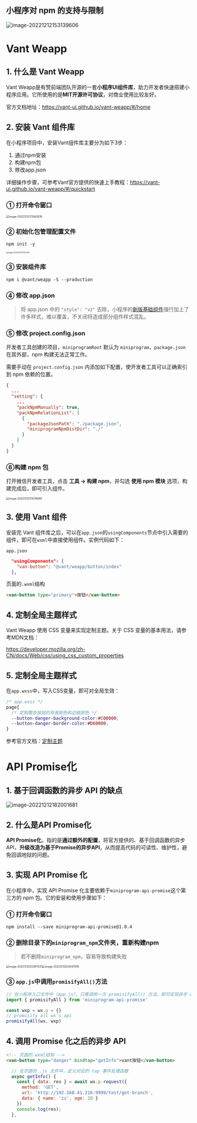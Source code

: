 ## 小程序对 npm 的支持与限制

![image-20221212153139606](02.使用npm包.assets/image-20221212153139606.png)

# Vant Weapp

## 1. 什么是 Vant Weapp

Vant Weapp是有赞前端团队开源的一套**小程序UI组件库**，助力开发者快速搭建小程序应用。它所使用的是**MIT开源许可协议**，对商业使用比较友好。

官方文档地址：https://vant-ui.github.io/vant-weapp/#/home

## 2. 安装 Vant 组件库

在小程序项目中，安装Vant组件库主要分为如下3步：

1. 通过npm安装
2. 构建npm包
3. 修改app.json

详细操作步骤，可参考Vant官方提供的快速上手教程：https://vant-ui.github.io/vant-weapp/#/quickstart

### ① 打开命令窗口

<img src="02.使用npm包.assets/image-20221212172843516.png" alt="image-20221212172843516" style="zoom:50%;" />

### ② 初始化包管理配置文件

```
npm init -y
```

<img src="02.使用npm包.assets/image-20221212173120301.png" alt="image-20221212173120301" style="zoom: 33%;" />

### ③ 安装组件库

```
npm i @vant/weapp -S --production
```

### ④ 修改 app.json

> 将 app.json 中的 `"style": "v2"` 去除，小程序的[新版基础组件](https://developers.weixin.qq.com/miniprogram/dev/reference/configuration/app.html#style)强行加上了许多样式，难以覆盖，不关闭将造成部分组件样式混乱。

### ⑤ 修改 project.config.json

开发者工具创建的项目，`miniprogramRoot` 默认为 `miniprogram`，`package.json` 在其外部，npm 构建无法正常工作。

需要手动在 `project.config.json` 内添加如下配置，使开发者工具可以正确索引到 npm 依赖的位置。

```json
{
  ...
  "setting": {
    ...
    "packNpmManually": true,
    "packNpmRelationList": [
      {
        "packageJsonPath": "./package.json",
        "miniprogramNpmDistDir": "./"
      }
    ]
  }
}
```

### ⑥构建 npm 包

打开微信开发者工具，点击 **工具 -> 构建 npm**，并勾选 **使用 npm 模块** 选项，构建完成后，即可引入组件。

<img src="02.使用npm包.assets/image-20221212174216895.png" alt="image-20221212174216895" style="zoom:50%;" />

## 3. 使用 Vant 组件

安装完 Vant 组件库之后，可以在`app.json`的`usingComponents`节点中引入需要的组件，即可在`wxml`中直接使用组件。实例代码如下：

`app.json`

```json
  "usingComponents": {
    "van-button": "@vant/weapp/button/index"
  },
```

页面的`.wxml`结构

```html
<van-button type="primary">按钮</van-button>
```

## 4. 定制全局主题样式

Vant Weapp 使用 CSS 变量来实现定制主题。关于 CSS 变量的基本用法，请参考MDN文档：

https://developer.mozilla.org/zh-CN/docs/Web/css/using_css_custom_properties

## 5. 定制全局主题样式

在`app.wxss`中，写入CSS变量，即可对全局生效：

```css
/* app.wxss */
page{
  /* 定制警告按钮的背景颜色和边框颜色 */
  --button-danger-background-color:#C00000;
  --button-danger-border-color:#D60000;
}
```

参考官方文档：[定制主题](https://vant-ui.github.io/vant-weapp/#/theme)

# API Promise化

## 1. 基于回调函数的异步 API 的缺点

![image-20221212182001681](02.使用npm包.assets/image-20221212182001681.png)

## 2. 什么是API Promise化

**API Promise化**，指的是**通过额外的配置**，将官方提供的、基于回调函数的异步API，**升级改造为基于Promise的异步API**，从而提高代码的可读性、维护性，避免回调地狱的问题。

## 3. 实现 API Promise 化

在小程序中，实现 API Promise 化主要依赖于`miniprogram-api-promise`这个第三方的 npm 包。它的安装和使用步骤如下：

### ① 打开命令窗口

```
npm install --save miniprogram-api-promise@1.0.4
```

### ② 删除目录下的`miniprogram_npm`文件夹，重新构建npm

> 若不删除`miniprogram_npm`，容易导致构建失败

<img src="02.使用npm包.assets/image-20221212202951521.png" alt="image-20221212202951521" style="zoom:50%;" /><img src="02.使用npm包.assets/image-20221212203047976.png" alt="image-20221212203047976" style="zoom:50%;" />

### ③ `app.js`中调用`promisifyAll()`方法

```js
// 在小程序入口文件中（app.js），只需调用一次 promisifyAll() 方法，即可实现异步 API 的 Promise 化
import { promisifyAll } from 'miniprogram-api-promise'

const wxp = wx.p = {}
// promisify all wx's api
promisifyAll(wx, wxp)
```

## 4. 调用 Promise 化之后的异步 API

```html
<!-- 页面的.wxml结构 -->
<van-button type="danger" bindtap="getInfo">vant按钮</van-button>
```

```js
  // 在页面的 .js 文件中，定义对应的 tap 事件处理函数
  async getInfo() {
    const { data: res } = await wx.p.request({
      method: 'GET',
      url: 'http://192.168.41.216:9999/test/get-branch',
      data: { name: 'zs', age: 20 }
    })
    console.log(res);
  },
```

